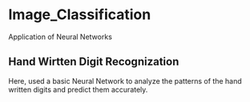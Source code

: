 # Image_Classification
Application of Neural Networks

## Hand Wirtten Digit Recognization
Here, used a basic Neural Network to analyze the patterns of the hand written digits and predict them accurately.
